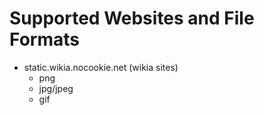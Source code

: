 # Supported Websites and File Formats

- static.wikia.nocookie.net (wikia sites)
  - png
  - jpg/jpeg
  - gif
